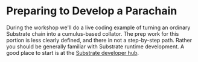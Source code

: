 # Preparing to Develop a Parachain
During the workshop we'll do a live coding example of turning an ordinary Substrate chain into a cumulus-based collator. The prep work for this portion is less clearly defined, and there in not a step-by-step path. Rather you should be generally familiar with Substrate runtime development. A good place to start is at the [Substrate developer hub](https://substrate.dev).
